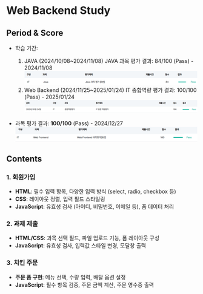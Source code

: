 # Web Backend Study

## Period & Score
- 학습 기간:
  1) JAVA (2024/10/08~2024/11/08)
  JAVA 과목 평가 결과: 84/100 (Pass) - 2024/11/08 
![java_exam_result](/images/java_exam_result.png)
  2) Web Backend (2024/11/25~2025/01/24)
  IT 종합역량 평가 결과: 100/100 (Pass) - 2025/01/24
![it_exam_result](/images/it_exam_result.png)


- 과목 평가 결과: **100/100** (Pass) - 2024/12/27
![Frontend_exam_result](/images/Frontend_exam_result.png)

## Contents

### 1. 회원가입
- **HTML**: 필수 입력 항목, 다양한 입력 방식 (select, radio, checkbox 등)
- **CSS**: 레이아웃 정렬, 입력 필드 스타일링
- **JavaScript**: 유효성 검사 (아이디, 비밀번호, 이메일 등), 폼 데이터 처리

### 2. 과제 제출
- **HTML/CSS**: 과목 선택 필드, 파일 업로드 기능, 폼 레이아웃 구성
- **JavaScript**: 유효성 검사, 입력값 스타일 변경, 모달창 출력

### 3. 치킨 주문
- **주문 폼 구현**: 메뉴 선택, 수량 입력, 배달 옵션 설정  
- **JavaScript**: 필수 항목 검증, 주문 금액 계산, 주문 영수증 출력  

